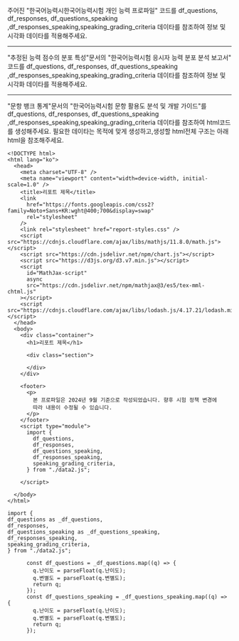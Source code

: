 주어진 "한국어능력시한국어능력시험 개인 능력 프로파일" 코드를 df_questions, df_responses, df_questions_speaking ,df_responses_speaking,speaking_grading_criteria 데이타를 참조하여 정보 및 시각화 데이타를 적용해주세요.

---

"추정된 능력 점수의 분포 특성"문서의 "한국어능력시험 응시자 능력 분포 분석 보고서" 코드를 df_questions, df_responses, df_questions_speaking ,df_responses_speaking,speaking_grading_criteria 데이타를 참조하여 정보 및 시각화 데이타를 적용해주세요.

---

"문항 뱅크 통계"문서의 "한국어능력시험 문항 활용도 분석 및 개발 가이드"를 df_questions, df_responses, df_questions_speaking ,df_responses_speaking,speaking_grading_criteria 데이타를 참조하여 html코드를 생성해주세요.
필요한 데이타는 목적에 맞게 생성하고,생성할 html전체 구조는 아래 html을 참조해주세요.
```
<!DOCTYPE html>
<html lang="ko">
  <head>
    <meta charset="UTF-8" />
    <meta name="viewport" content="width=device-width, initial-scale=1.0" />
    <title>리포트 제목</title>
    <link
      href="https://fonts.googleapis.com/css2?family=Noto+Sans+KR:wght@400;700&display=swap"
      rel="stylesheet"
    />
    <link rel="stylesheet" href="report-styles.css" />
    <script src="https://cdnjs.cloudflare.com/ajax/libs/mathjs/11.8.0/math.js"></script>
    <script src="https://cdn.jsdelivr.net/npm/chart.js"></script>
    <script src="https://d3js.org/d3.v7.min.js"></script> 
    <script
      id="MathJax-script"
      async
      src="https://cdn.jsdelivr.net/npm/mathjax@3/es5/tex-mml-chtml.js"
    ></script>
    <script src="https://cdnjs.cloudflare.com/ajax/libs/lodash.js/4.17.21/lodash.min.js"></script>
  </head>
  <body>
    <div class="container">
      <h1>리포트 제목</h1>

      <div class="section">

      </div>
    </div>

    <footer>
      <p>
        본 프로파일은 2024년 9월 기준으로 작성되었습니다. 향후 시험 정책 변경에
        따라 내용이 수정될 수 있습니다.
      </p>
    </footer>
    <script type="module">
      import {
        df_questions,
        df_responses,
        df_questions_speaking,
        df_responses_speaking,
        speaking_grading_criteria,
      } from "./data2.js";

    </script>

  </body>
</html>

```
```
import {
df_questions as _df_questions,
df_responses,
df_questions_speaking as _df_questions_speaking,
df_responses_speaking,
speaking_grading_criteria,
} from "./data2.js";

      const df_questions = _df_questions.map((q) => {
        q.난이도 = parseFloat(q.난이도);
        q.변별도 = parseFloat(q.변별도);
        return q;
      });
      const df_questions_speaking = _df_questions_speaking.map((q) => {
        q.난이도 = parseFloat(q.난이도);
        q.변별도 = parseFloat(q.변별도);
        return q;
      });
```